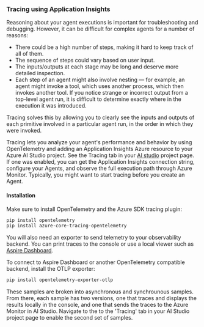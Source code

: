 ### Tracing using Application Insights

Reasoning about your agent executions is important for troubleshooting and debugging. However, it can be difficult for complex agents for a number of reasons:
* There could be a high number of steps, making it hard to keep track of all of them.
* The sequence of steps could vary based on user input.
* The inputs/outputs at each stage may be long and deserve more detailed inspection.
* Each step of an agent might also involve nesting — for example, an agent might invoke a tool, which uses another process, which then invokes another tool. If you notice strange or incorrect output from a top-level agent run, it is difficult to determine exactly where in the execution it was introduced.

Tracing solves this by allowing you to clearly see the inputs and outputs of each primitive involved in a particular agent run, in the order in which they were invoked.

Tracing lets you analyze your agent's performance and behavior by using OpenTelemetry and adding an Application Insights Azure resource to your Azure AI Studio project. See the Tracing tab in your [AI studio](https://ai.azure.com/) project page. If one was enabled, you can get the Application Insights connection string, configure your Agents, and observe the full execution path through Azure Monitor. Typically, you might want to start tracing before you create an Agent.

#### Installation

Make sure to install OpenTelemetry and the Azure SDK tracing plugin:

```bash
pip install opentelemetry
pip install azure-core-tracing-opentelemetry
```

You will also need an exporter to send telemetry to your observability backend. You can print traces to the console or use a local viewer such as [Aspire Dashboard](https://learn.microsoft.com/dotnet/aspire/fundamentals/dashboard/standalone?tabs=bash).

To connect to Aspire Dashboard or another OpenTelemetry compatible backend, install the OTLP exporter:

```bash
pip install opentelemetry-exporter-otlp
```

These samples are broken into asynchronous and synchrounous samples. From there, each sample has two versions, one that traces and displays the results locally in the console, and one that sends the traces to the Azure Monitor in AI Studio. Navigate to the to the 'Tracing' tab in your AI Studio project page to enable the second set of samples.